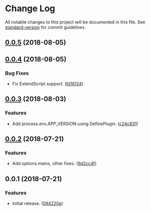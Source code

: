 # Change Log

All notable changes to this project will be documented in this file. See [standard-version](https://github.com/conventional-changelog/standard-version) for commit guidelines.

<a name="0.0.5"></a>
## [0.0.5](https://github.com/sammarks/neutrino-preset-cep/compare/v0.0.4...v0.0.5) (2018-08-05)



<a name="0.0.4"></a>
## [0.0.4](https://github.com/sammarks/neutrino-preset-cep/compare/v0.0.3...v0.0.4) (2018-08-05)


### Bug Fixes

* Fix ExtendScript support. ([fd18124](https://github.com/sammarks/neutrino-preset-cep/commit/fd18124))



<a name="0.0.3"></a>
## [0.0.3](https://github.com/sammarks/neutrino-preset-cep/compare/v0.0.2...v0.0.3) (2018-08-03)


### Features

* Add process.env.APP_VERSION using DefinePlugin. ([c24c831](https://github.com/sammarks/neutrino-preset-cep/commit/c24c831))



<a name="0.0.2"></a>
## [0.0.2](https://github.com/sammarks/neutrino-preset-cep/compare/v0.0.1...v0.0.2) (2018-07-21)


### Features

* Add options.mains, other fixes. ([9d2cc4f](https://github.com/sammarks/neutrino-preset-cep/commit/9d2cc4f))



<a name="0.0.1"></a>
## 0.0.1 (2018-07-21)


### Features

* Initial release. ([084220e](https://github.com/sammarks/neutrino-preset-cep/commit/084220e))
